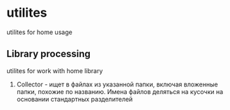 # utilites

utilites for home usage

## Library processing

utilites for work with home library

1. Collector - ищет в файлах из указанной папки, включая вложенные папки, похожие по названию. Имена файлов деляться на кусочки на основании стандартных разделителей
